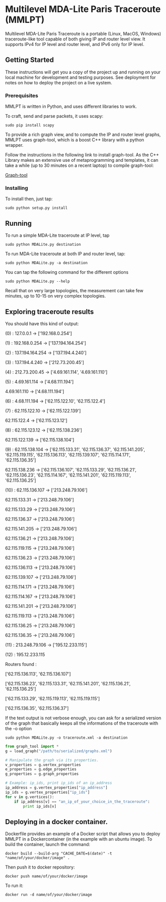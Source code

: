 # Multilevel MDA-Lite Paris Traceroute (MMLPT)

Multilevel MDA-Lite Paris Traceroute is a portable (Linux, MacOS, Windows) traceroute-like tool capable of both giving IP and router level view.
It supports IPv4 for IP level and router level, and IPv6 only for IP level. 

## Getting Started

These instructions will get you a copy of the project up and running on your local machine for development and testing purposes. See deployment for notes on how to deploy the project on a live system.

### Prerequisites

MMLPT is written in Python, and uses different libraries to work.

To craft, send and parse packets, it uses scapy:
```
sudo pip install scapy
```

To provide a rich graph view, and to compute the IP and router level graphs, MMLPT uses graph-tool, which is a boost C++ library with a python wrapper.   

Follow the instructions in the following link to install graph-tool. As the C++ Library makes an extensive use of metaprogramming and templates, it can take a while (up to 30 minutes on a recent laptop) to compile graph-tool: 

[Graph-tool](https://graph-tool.skewed.de)

### Installing

To install then, just tap:

```
sudo python setup.py install
```

## Running
To run a simple MDA-Lite traceroute at IP level, tap
```
sudo python MDALite.py destination
```
To run MDA-Lite traceroute at both IP and router level, tap:
```
sudo python MDALite.py -a destination
```
You can tap the following command for the different options

```
sudo python MDALite.py --help
```

Recall that on very large topologies, the measurement can take few minutes, up to 10-15 on very complex topologies.

## Exploring traceroute results
You should have this kind of output:

(0) : 127.0.0.1 -> ['192.168.0.254']

(1) : 192.168.0.254 -> ['137.194.164.254']

(2) : 137.194.164.254 -> ['137.194.4.240']

(3) : 137.194.4.240 -> ['212.73.200.45']

(4) : 212.73.200.45 -> ['4.69.161.114', '4.69.161.110']

(5) : 4.69.161.114 -> ['4.68.111.194']

4.69.161.110 -> ['4.68.111.194']

(6) : 4.68.111.194 -> ['62.115.122.10', '62.115.122.4']

(7) : 62.115.122.10 -> ['62.115.122.139']

62.115.122.4 -> ['62.115.123.12']

(8) : 62.115.123.12 -> ['62.115.138.236']

62.115.122.139 -> ['62.115.138.104']

(9) : 62.115.138.104 -> ['62.115.133.31', '62.115.136.37', '62.115.141.205', '62.115.119.115', '62.115.136.113', '62.115.139.107', '62.115.114.171', '62.115.136.35']

62.115.138.236 -> ['62.115.136.107', '62.115.133.29', '62.115.136.21', '62.115.136.23', '62.115.114.167', '62.115.141.201', '62.115.119.113', '62.115.136.25']

(10) : 62.115.136.107 -> ['213.248.79.106']

62.115.133.31 -> ['213.248.79.106']

62.115.133.29 -> ['213.248.79.106']

62.115.136.37 -> ['213.248.79.106']

62.115.141.205 -> ['213.248.79.106']

62.115.136.21 -> ['213.248.79.106']

62.115.119.115 -> ['213.248.79.106']

62.115.136.23 -> ['213.248.79.106']

62.115.136.113 -> ['213.248.79.106']

62.115.139.107 -> ['213.248.79.106']

62.115.114.171 -> ['213.248.79.106']

62.115.114.167 -> ['213.248.79.106']

62.115.141.201 -> ['213.248.79.106']

62.115.119.113 -> ['213.248.79.106']

62.115.136.25 -> ['213.248.79.106']

62.115.136.35 -> ['213.248.79.106']

(11) : 213.248.79.106 -> ['195.12.233.115']

(12) : 195.12.233.115

Routers found :
 
['62.115.136.113', '62.115.136.107']

['62.115.136.23', '62.115.133.31', '62.115.141.201', '62.115.136.21', '62.115.136.25']

['62.115.133.29', '62.115.119.113', '62.115.119.115']

['62.115.136.35', '62.115.136.37']

If the text output is not verbose enough, you can ask for a serialized version of the graph that basically keeps all the informations of the traceroute with the -o option

```
sudo python MDALite.py -o traceroute.xml -a destination 
```

```python
from graph_tool import *
g = load_graph("/path/to/serialized/graphs.xml")

# Manipulate the graph via its properties.
v_properties = g.vertex_properties
e_properties = g.edge_properties
g_properties = g.graph_properties

# Example: ip_ids, print ip_ids of an ip_address
ip_address = g.vertex_properties["ip_address"]
ip_ids = g.vertex_properties["ip_ids"]
for v in g.vertices():
    if ip_address[v] == "an_ip_of_your_choice_in_the_traceroute":
        print ip_ids[v]

```

## Deploying in a docker container.
Dockerfile provides an example of a Docker script that allows you to deploy 
MMLPT in a Dockercontainer (in the example with an ubuntu image).
To build the container, launch the command:
```
docker build --build-arg "CACHE_DATE=$(date)" -t "name/of/your/docker/image" . 
```
Then push it to docker repository:
```
docker push name/of/your/docker/image
```

To run it:
```
docker run -d name/of/your/docker/image
```

<!--- ## Contributing

Please read [CONTRIBUTING.md](https://gist.github.com/PurpleBooth/b24679402957c63ec426) for details on our code of conduct, and the process for submitting pull requests to us.

## Versioning

We use [SemVer](http://semver.org/) for versioning. For the versions available, see the [tags on this repository](https://github.com/your/project/tags). 

## Authors

* **Billie Thompson** - *Initial work* - [PurpleBooth](https://github.com/PurpleBooth)

See also the list of [contributors](https://github.com/your/project/contributors) who participated in this project.

## License

This project is licensed under the MIT License - see the [LICENSE.md](LICENSE.md) file for details

## Acknowledgments

* Hat tip to anyone who's code was used
* Inspiration
* etc
-->
